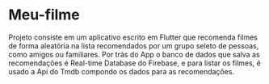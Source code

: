 # Meu-filme
Projeto consiste em um aplicativo escrito em Flutter que recomenda filmes de forma aleatória na lista recomendados por um grupo seleto de pessoas, como amigos ou familiares. Por trás do App o banco de dados que salva as recomendações é Real-time Database do Firebase, e para listar os filmes, é usado a Api do Tmdb compondo os dados para as recomendações. 
